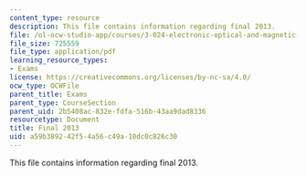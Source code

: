 ```yaml
---
content_type: resource
description: This file contains information regarding final 2013.
file: /ol-ocw-studio-app/courses/3-024-electronic-optical-and-magnetic-properties-of-materials-spring-2013/a59b389242f54a56c49a10dc0c826c30_MIT3_024S13_final2013.pdf
file_size: 725559
file_type: application/pdf
learning_resource_types:
- Exams
license: https://creativecommons.org/licenses/by-nc-sa/4.0/
ocw_type: OCWFile
parent_title: Exams
parent_type: CourseSection
parent_uid: 2b5408ac-832e-fdfa-516b-43aa9dad8336
resourcetype: Document
title: Final 2013
uid: a59b3892-42f5-4a56-c49a-10dc0c826c30
---
```

This file contains information regarding final 2013.